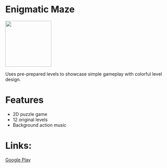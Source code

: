# Enigmatic Maze
<img src="https://i.imgur.com/yR6bidI.gif" width="144">

Uses pre-prepared levels to showcase simple gameplay with colorful level design.  
# Features
* 2D puzzle game
* 12 original levels 
* Background action music
# Links:  
[Google Play](https://play.google.com/store/apps/details?id=com.ZHUK.EnigmaticMaze)
